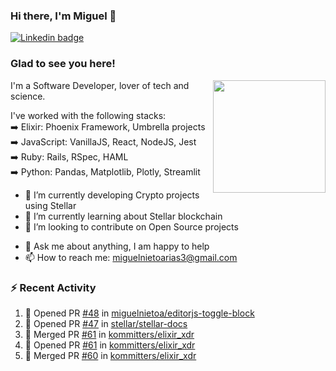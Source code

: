 ### Hi there, I'm Miguel 👋

<a href="https://linkedin.com/in/miguelnietoa/" target="_blank" rel="noopener noreferrer">
  <img src="https://img.shields.io/badge/-LinkedIn-0e76a8?style=flat-square&logo=Linkedin&logoColor=white" alt="Linkedin badge">
</a>
<!-- [![Website Badge](https://img.shields.io/badge/Website-3b5998?style=flat-square&logo=google-chrome&logoColor=white)](#notavailablenow#) 

<img src="https://i.imgur.com/tbrLrt5.gif" width=400 alt="Coding GIF" align="right"/>
-->


### Glad to see you here!
<a href="https://github.com/miguelnietoa"><img src="https://github-readme-stats.vercel.app/api?username=miguelnietoa&show_icons=true&hide_border=true&count_private=true&include_all_commits=true&theme=tokyonight" height="180em" align="right"/></a>
I'm a Software Developer, lover of tech and science. 

I've worked with the following stacks:\
➡️ Elixir: Phoenix Framework, Umbrella projects\
➡️ JavaScript: VanillaJS, React, NodeJS, Jest\
➡️ Ruby: Rails, RSpec, HAML\
➡️ Python: Pandas, Matplotlib, Plotly, Streamlit

- 🔭 I’m currently developing Crypto projects using Stellar
- 🌱 I’m currently learning about Stellar blockchain
- 👯 I’m looking to contribute on Open Source projects
<!-- 
- 😄 I just finished a Machine Learning course! 
- 🤔 I’m looking for help with ...
-->
- 💬 Ask me about anything, I am happy to help
- 📫 How to reach me: miguelnietoarias3@gmail.com

### ⚡ Recent Activity

<!--START_SECTION:activity-->
1. 💪 Opened PR [#48](https://github.com/miguelnietoa/editorjs-toggle-block/pull/48) in [miguelnietoa/editorjs-toggle-block](https://github.com/miguelnietoa/editorjs-toggle-block)
2. 💪 Opened PR [#47](https://github.com/stellar/stellar-docs/pull/47) in [stellar/stellar-docs](https://github.com/stellar/stellar-docs)
3. 🎉 Merged PR [#61](https://github.com/kommitters/elixir_xdr/pull/61) in [kommitters/elixir_xdr](https://github.com/kommitters/elixir_xdr)
4. 💪 Opened PR [#61](https://github.com/kommitters/elixir_xdr/pull/61) in [kommitters/elixir_xdr](https://github.com/kommitters/elixir_xdr)
5. 🎉 Merged PR [#60](https://github.com/kommitters/elixir_xdr/pull/60) in [kommitters/elixir_xdr](https://github.com/kommitters/elixir_xdr)
<!--END_SECTION:activity-->
